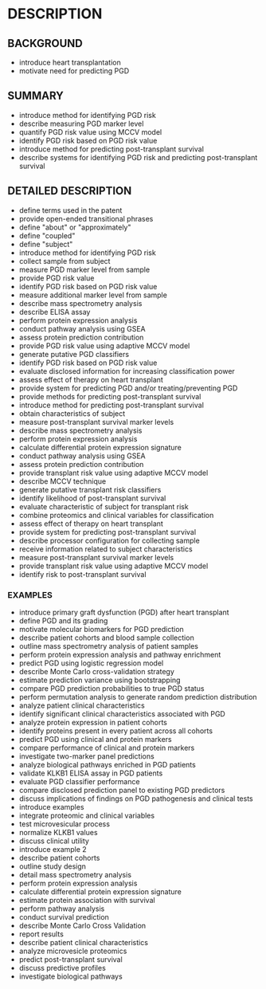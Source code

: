 # DESCRIPTION

## BACKGROUND

- introduce heart transplantation
- motivate need for predicting PGD

## SUMMARY

- introduce method for identifying PGD risk
- describe measuring PGD marker level
- quantify PGD risk value using MCCV model
- identify PGD risk based on PGD risk value
- introduce method for predicting post-transplant survival
- describe systems for identifying PGD risk and predicting post-transplant survival

## DETAILED DESCRIPTION

- define terms used in the patent
- provide open-ended transitional phrases
- define "about" or "approximately"
- define "coupled"
- define "subject"
- introduce method for identifying PGD risk
- collect sample from subject
- measure PGD marker level from sample
- provide PGD risk value
- identify PGD risk based on PGD risk value
- measure additional marker level from sample
- describe mass spectrometry analysis
- describe ELISA assay
- perform protein expression analysis
- conduct pathway analysis using GSEA
- assess protein prediction contribution
- provide PGD risk value using adaptive MCCV model
- generate putative PGD classifiers
- identify PGD risk based on PGD risk value
- evaluate disclosed information for increasing classification power
- assess effect of therapy on heart transplant
- provide system for predicting PGD and/or treating/preventing PGD
- provide methods for predicting post-transplant survival
- introduce method for predicting post-transplant survival
- obtain characteristics of subject
- measure post-transplant survival marker levels
- describe mass spectrometry analysis
- perform protein expression analysis
- calculate differential protein expression signature
- conduct pathway analysis using GSEA
- assess protein prediction contribution
- provide transplant risk value using adaptive MCCV model
- describe MCCV technique
- generate putative transplant risk classifiers
- identify likelihood of post-transplant survival
- evaluate characteristic of subject for transplant risk
- combine proteomics and clinical variables for classification
- assess effect of therapy on heart transplant
- provide system for predicting post-transplant survival
- describe processor configuration for collecting sample
- receive information related to subject characteristics
- measure post-transplant survival marker levels
- provide transplant risk value using adaptive MCCV model
- identify risk to post-transplant survival

### EXAMPLES

- introduce primary graft dysfunction (PGD) after heart transplant
- define PGD and its grading
- motivate molecular biomarkers for PGD prediction
- describe patient cohorts and blood sample collection
- outline mass spectrometry analysis of patient samples
- perform protein expression analysis and pathway enrichment
- predict PGD using logistic regression model
- describe Monte Carlo cross-validation strategy
- estimate prediction variance using bootstrapping
- compare PGD prediction probabilities to true PGD status
- perform permutation analysis to generate random prediction distribution
- analyze patient clinical characteristics
- identify significant clinical characteristics associated with PGD
- analyze protein expression in patient cohorts
- identify proteins present in every patient across all cohorts
- predict PGD using clinical and protein markers
- compare performance of clinical and protein markers
- investigate two-marker panel predictions
- analyze biological pathways enriched in PGD patients
- validate KLKB1 ELISA assay in PGD patients
- evaluate PGD classifier performance
- compare disclosed prediction panel to existing PGD predictors
- discuss implications of findings on PGD pathogenesis and clinical tests
- introduce examples
- integrate proteomic and clinical variables
- test microvesicular process
- normalize KLKB1 values
- discuss clinical utility
- introduce example 2
- describe patient cohorts
- outline study design
- detail mass spectrometry analysis
- perform protein expression analysis
- calculate differential protein expression signature
- estimate protein association with survival
- perform pathway analysis
- conduct survival prediction
- describe Monte Carlo Cross Validation
- report results
- describe patient clinical characteristics
- analyze microvesicle proteomics
- predict post-transplant survival
- discuss predictive profiles
- investigate biological pathways

